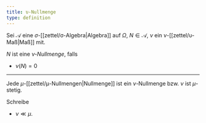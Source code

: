 ```yaml
---
title: υ-Nullmenge
type: definition
---
```


Sei $\mathcal{A}$ eine $\sigma$-[[zettel/σ-Algebra|Algebra]] auf $\Omega$, $N \in \mathcal{A}$, $\nu$ ein $\nu$-[[zettel/υ-Maß|Maß]] mit.

$N$ ist eine *$\nu$-Nullmenge*, falls
- $\nu(N) = 0$

---

Jede $\mu$-[[zettel/μ-Nullmengen|Nullmenge]] ist ein $\nu$-Nullmenge bzw. $\nu$ ist $\mu$-stetig.

Schreibe
- $\nu \ll \mu$.